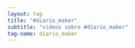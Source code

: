 ```yaml
---
layout: tag
title: "#diario_maker"
subtitle: "videos sobre #diario_maker"
tag-name: diario_maker
---
```

